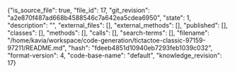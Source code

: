 {"is_source_file": true, "file_id": 17, "git_revision": "a2e870f487ad668b4588546c7a642ea5cdea6950", "state": 1, "description": "", "external_files": [], "external_methods": [], "published": [], "classes": [], "methods": [], "calls": [], "search-terms": [], "filename": "/home/kavia/workspace/code-generation/tictactoe-classic-97159-97211/README.md", "hash": "fdeeb4851d10940eb7293feb1039c032", "format-version": 4, "code-base-name": "default", "knowledge_revision": 17}